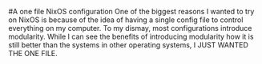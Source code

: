 #A one file NixOS configuration
One of the biggest reasons I wanted to try on NixOS is because of the idea of having a single config file to control everything on my computer. To my dismay, most configurations introduce modularity. While I can see the benefits of introducing modularity how it is still better than the systems in other operating systems, I JUST WANTED THE ONE FILE.
